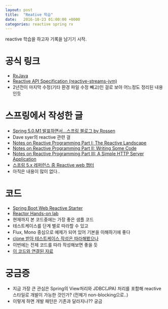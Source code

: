 ```yaml
---
layout: post
title:  "Reative 학습"
date:   2016-10-23 01:00:00 +0000
categories: reactive spring rx
---
```


reactive 학습을 하고자 기록을 남기기 시작.


# 공식 링크

- [RxJava](https://github.com/ReactiveX/RxJava)
- [Reactive API Specification (reactive-streams-jvm)](https://github.com/reactive-streams/reactive-streams-jvm)
 - 2년전이 마지막 수정(기타 환경 파일 수정 빼고)인 걸로 보아 어느정도 정리된 내용인듯

# 스프링에서 작성한 글

- [Spring 5.0.M1 발표하면서...스프링 블로그 by Rossen](https://spring.io/blog/2016/07/28/reactive-programming-with-spring-5-0-m1)
- Dave syer의 reactive 관련 걸
 - [Notes on Reactive Programming Part I: The Reactive Landscape](https://spring.io/blog/2016/06/07/notes-on-reactive-programming-part-i-the-reactive-landscape)
 - [Notes on Reactive Programming Part II: Writing Some Code](https://spring.io/blog/2016/06/13/notes-on-reactive-programming-part-ii-writing-some-code)
 - [Notes on Reactive Programming Part III: A Simple HTTP Server Application](https://spring.io/blog/2016/07/20/notes-on-reactive-programming-part-iii-a-simple-http-server-application)
- [스프링 5.x 레퍼런스 중 Reactive web 챕터](http://docs.spring.io/spring/docs/5.0.0.BUILD-SNAPSHOT/spring-framework-reference/htmlsingle/#web-reactive)
 - 아직은 내용이 많이 없다..

# 코드

- [Spring Boot Web Reactive Starter](https://github.com/bclozel/spring-boot-web-reactive)
- [Reactor Hands-on lab](https://github.com/reactor/lite-rx-api-hands-on)
 - 현재까지 본 코드중에는 가장 좋은 샘플 코드
 - 테스트케이스를 단계 별로 따라할 수 있고
 - Flux, Mono 중심으로 예제가 되어 있어 기본을 이해하기에 좋다
 - [clone 받아 테스트케이스 작성은 따라해봤으나](https://github.com/chanwookpark/lite-rx-api-hands-on)
 - 이번에는 전체 코드를 따라 작성해보면 좋을 듯  
 - [이 코드와 연결된 자료](https://speakerdeck.com/sdeleuze/a-lite-rx-api-for-the-jvm)

# 궁금증

- 지금 가장 큰 관심은 Spring의 View처리와 JDBC(JPA) 처리를 포함해 reactive 스타일로 개발이 가능한 것인가? (전체가 non-blocking으로..)
- 이렇게 하면 개발 패턴은 기존과 달라지나?? 궁금
